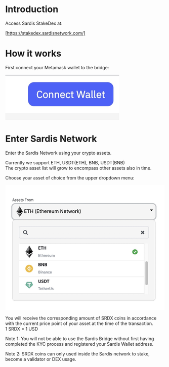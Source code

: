 # Introduction

Access Sardis StakeDex at:

[https://stakedex.sardisnetwork.com/]


# How it works

First connect your Metamask wallet to the bridge:

![Connect metamask](connectmmbridge.jpg)


# Enter Sardis Network

Enter the Sardis Network using your crypto assets.

Currently we support ETH, USDT(ETH), BNB, USDT(BNB)<br>
The crypto asset list will grow to encompass other assets also in time.

Choose your asset of choice from the upper dropdown menu:

![Choose Asset](choose.jpg)

You will receive the corresponding amount of SRDX coins in accordance with the current price point of your asset at the time of the transaction.<br>
1 SRDX = 1 USD<br>

Note 1: You will not be able to use the Sardis Bridge without first having completed the KYC process and registered your Sardis Wallet address.<br>

Note 2: SRDX coins can only used inside the Sardis network to stake, become a validator or DEX usage.
